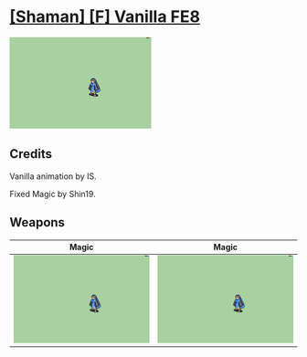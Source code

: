 # [\[Shaman\] \[F\] Vanilla FE8](./)

<img src="./6.%20Magic%20(FE8)/Magic_000.png" alt="[Shaman] [F] Vanilla FE8 standing" />

## Credits

Vanilla animation by IS.

Fixed Magic by Shin19.

## Weapons


|Magic |Magic |
|  :---: | :---: |
| <img alt="Magic animation" src="./6.%20Magic%20(FE8)/Magic.gif" /> | <img alt="Magic animation" src="./6.%20Magic%20(Fixed)/Magic.gif" /> |
